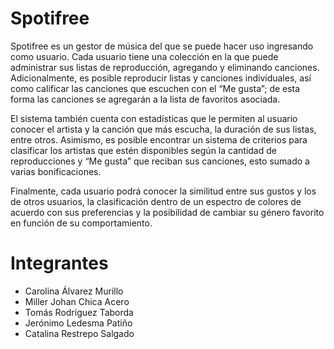 # Spotifree
Spotifree es un gestor de música del que se puede hacer uso ingresando como usuario. Cada usuario tiene una colección en la que puede administrar sus listas de reproducción, agregando y eliminando canciones. Adicionalmente, es posible reproducir listas y canciones individuales, así como calificar las canciones que escuchen con el “Me gusta”; de esta forma las canciones se agregarán a la lista de favoritos asociada.

El sistema también cuenta con estadísticas que le permiten al usuario conocer el artista y la canción que más escucha, la duración de sus listas, entre otros. Asimismo, es posible encontrar un sistema de criterios para clasificar los artistas que estén disponibles según la cantidad de reproducciones y “Me gusta” que reciban sus canciones, esto sumado a varias bonificaciones. 

Finalmente, cada usuario podrá conocer la similitud entre sus gustos y los de otros usuarios, la clasificación dentro de un espectro de colores de acuerdo con sus preferencias y la posibilidad de cambiar su género favorito en función de su comportamiento.
# Integrantes
- Carolina Álvarez Murillo
- Miller Johan Chica Acero
- Tomás Rodríguez Taborda
- Jerónimo Ledesma Patiño
- Catalina Restrepo Salgado
